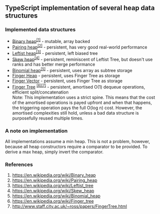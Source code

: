 
## TypeScript implementation of several heap data structures

### Implemented data structures

 - [Binary heap](src/mutable/bin_heap.ts)<sup>[[1]](References)</sup> - mutable, array backed
 - [Pairing heap](src/persistent/pairing_heap.ts)<sup>[[2]](References)</sup> - persistent, has very good real-world performance
 - [Leftist heap](src/persistent/leftist_heap.ts)<sup>[[3]](References)</sup> - persistent, left biased tree
 - [Skew heap](src/persistent/skew_heap.ts)<sup>[[4]](References)</sup> - persistent, reminiscent of Leftist Tree, but doesn't use ranks and has better merge performance
 - [Binomial heap](src/persistent/binomial_heap.ts)<sup>[[5]](References)</sup> - persistent, uses array as subtree storage
 - [Finger Heap](src/persistent/finger_heap.ts) - persistent, uses Finger Tree as storage
 - [Finger Vector](src/persistent/finger_vector.ts) - persistent, uses Finger Tree as storage
 - [Finger Tree](src/persistent/finger_tree.ts) <sup>[[6]](References)[[7]](References)</sup> - persistent, amortised O(1) dequeue operations, efficient split/concatenation  
 Note: This implementation uses a strict spine. This means that the cost of the amortised operations is payed upfront and when that happens, the triggering operation pays the full O(log n) cost. However, the amortised complexities still hold, unless a bad data structure is purposefully reused multiple times.


### A note on implementation

All implementations assume a min heap. This is not a problem, however, because all heap constructors require a comparator to be provided.
To derive a max heap, simply invert the comparator.

### References

1. https://en.wikipedia.org/wiki/Binary_heap
2. https://en.wikipedia.org/wiki/Pairing_heap
3. https://en.wikipedia.org/wiki/Leftist_tree
4. https://en.wikipedia.org/wiki/Skew_heap
5. https://en.wikipedia.org/wiki/Binomial_heap
6. https://en.wikipedia.org/wiki/Finger_tree
7. http://www.staff.city.ac.uk/~ross/papers/FingerTree.html
